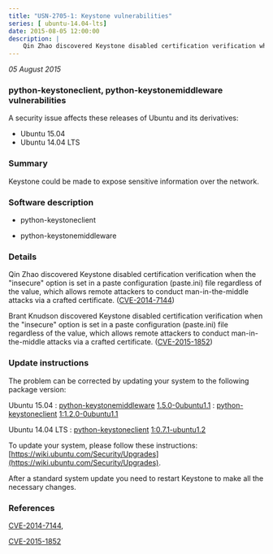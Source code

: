 ```yaml
---
title: "USN-2705-1: Keystone vulnerabilities"
series: [ ubuntu-14.04-lts]
date: 2015-08-05 12:00:00
description: |
    Qin Zhao discovered Keystone disabled certification verification when the &quot;insecure&quot; option is set in a paste configuration (paste.ini) file regardless of the value, which allows remote attackers to conduct man-in-the-middle attacks via a crafted certificate. ([CVE-2014-7144](http://people.ubuntu.com/~ubuntu-security/cve/CVE-2014-7144))
--- 
```

 
 

*05 August 2015*

### python-keystoneclient, python-keystonemiddleware vulnerabilities

A security issue affects these releases of Ubuntu and its derivatives:

* Ubuntu 15.04
* Ubuntu 14.04 LTS

### Summary

Keystone could be made to expose sensitive information over the network.

### Software description

* python-keystoneclient 

* python-keystonemiddleware 

### Details

Qin Zhao discovered Keystone disabled certification verification when the &quot;insecure&quot; option is set in a paste configuration (paste.ini) file regardless of the value, which allows remote attackers to conduct man-in-the-middle attacks via a crafted certificate. ([CVE-2014-7144](http://people.ubuntu.com/~ubuntu-security/cve/CVE-2014-7144))

Brant Knudson discovered Keystone disabled certification verification when the &quot;insecure&quot; option is set in a paste configuration (paste.ini) file regardless of the value, which allows remote attackers to conduct man-in-the-middle attacks via a crafted certificate. ([CVE-2015-1852](http://people.ubuntu.com/~ubuntu-security/cve/CVE-2015-1852)) 

### Update instructions

The problem can be corrected by updating your system to the following package version:

Ubuntu 15.04
 : [python-keystonemiddleware](https://launchpad.net/ubuntu/+source/python-keystonemiddleware) <span> [1.5.0-0ubuntu1.1](https://launchpad.net/ubuntu/+source/python-keystonemiddleware/1.5.0-0ubuntu1.1) </span> 
 : [python-keystoneclient](https://launchpad.net/ubuntu/+source/python-keystoneclient) <span> [1:1.2.0-0ubuntu1.1](https://launchpad.net/ubuntu/+source/python-keystoneclient/1:1.2.0-0ubuntu1.1) </span> 

Ubuntu 14.04 LTS
 : [python-keystoneclient](https://launchpad.net/ubuntu/+source/python-keystoneclient) <span> [1:0.7.1-ubuntu1.2](https://launchpad.net/ubuntu/+source/python-keystoneclient/1:0.7.1-ubuntu1.2) </span> 

To update your system, please follow these instructions: [https://wiki.ubuntu.com/Security/Upgrades](https://wiki.ubuntu.com/Security/Upgrades).

After a standard system update you need to restart Keystone to make all the necessary changes. 

### References

 
 [CVE-2014-7144](http://people.ubuntu.com/~ubuntu-security/cve/CVE-2014-7144), 

 [CVE-2015-1852](http://people.ubuntu.com/~ubuntu-security/cve/CVE-2015-1852)
 

